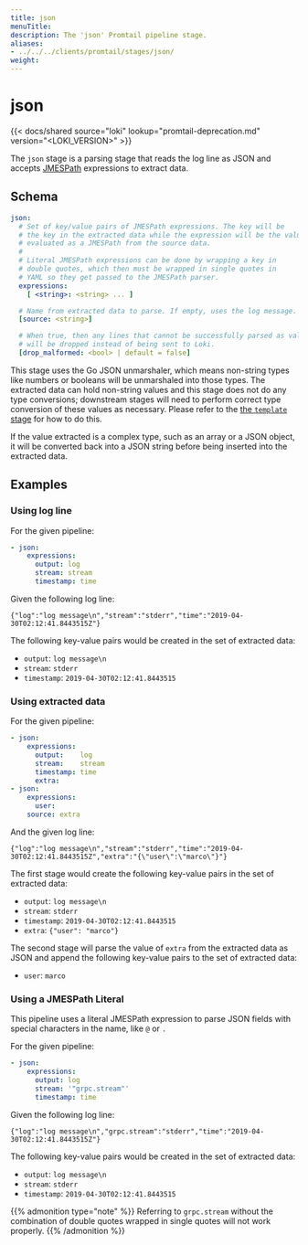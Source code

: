 ```yaml
---
title: json
menuTitle:  
description: The 'json' Promtail pipeline stage. 
aliases: 
- ../../../clients/promtail/stages/json/
weight:  
---
```


# json

{{< docs/shared source="loki" lookup="promtail-deprecation.md" version="<LOKI_VERSION>" >}}

The `json` stage is a parsing stage that reads the log line as JSON and accepts
[JMESPath](http://jmespath.org/) expressions to extract data.

## Schema

```yaml
json:
  # Set of key/value pairs of JMESPath expressions. The key will be
  # the key in the extracted data while the expression will be the value,
  # evaluated as a JMESPath from the source data.
  #
  # Literal JMESPath expressions can be done by wrapping a key in
  # double quotes, which then must be wrapped in single quotes in
  # YAML so they get passed to the JMESPath parser.
  expressions:
    [ <string>: <string> ... ]

  # Name from extracted data to parse. If empty, uses the log message.
  [source: <string>]

  # When true, then any lines that cannot be successfully parsed as valid JSON objects
  # will be dropped instead of being sent to Loki.
  [drop_malformed: <bool> | default = false]
```

This stage uses the Go JSON unmarshaler, which means non-string types like
numbers or booleans will be unmarshaled into those types. The extracted data
can hold non-string values and this stage does not do any type conversions;
downstream stages will need to perform correct type conversion of these values
as necessary. Please refer to the [the `template` stage](../template/) for how
to do this.

If the value extracted is a complex type, such as an array or a JSON object, it
will be converted back into a JSON string before being inserted into the
extracted data.

## Examples

### Using log line

For the given pipeline:

```yaml
- json:
    expressions:
      output: log
      stream: stream
      timestamp: time
```

Given the following log line:

```
{"log":"log message\n","stream":"stderr","time":"2019-04-30T02:12:41.8443515Z"}
```

The following key-value pairs would be created in the set of extracted data:

- `output`: `log message\n`
- `stream`: `stderr`
- `timestamp`: `2019-04-30T02:12:41.8443515`

### Using extracted data

For the given pipeline:

```yaml
- json:
    expressions:
      output:    log
      stream:    stream
      timestamp: time
      extra:
- json:
    expressions:
      user:
    source: extra
```

And the given log line:

```
{"log":"log message\n","stream":"stderr","time":"2019-04-30T02:12:41.8443515Z","extra":"{\"user\":\"marco\"}"}
```

The first stage would create the following key-value pairs in the set of
extracted data:

- `output`: `log message\n`
- `stream`: `stderr`
- `timestamp`: `2019-04-30T02:12:41.8443515`
- `extra`: `{"user": "marco"}`

The second stage will parse the value of `extra` from the extracted data as JSON
and append the following key-value pairs to the set of extracted data:

- `user`: `marco`

### Using a JMESPath Literal

This pipeline uses a literal JMESPath expression to parse JSON fields with
special characters in the name, like `@` or `.`

For the given pipeline:

```yaml
- json:
    expressions:
      output: log
      stream: '"grpc.stream"'
      timestamp: time
```

Given the following log line:

```
{"log":"log message\n","grpc.stream":"stderr","time":"2019-04-30T02:12:41.8443515Z"}
```

The following key-value pairs would be created in the set of extracted data:

- `output`: `log message\n`
- `stream`: `stderr`
- `timestamp`: `2019-04-30T02:12:41.8443515`

{{% admonition type="note" %}}
Referring to `grpc.stream` without the combination of double quotes
wrapped in single quotes will not work properly.
{{% /admonition %}}
